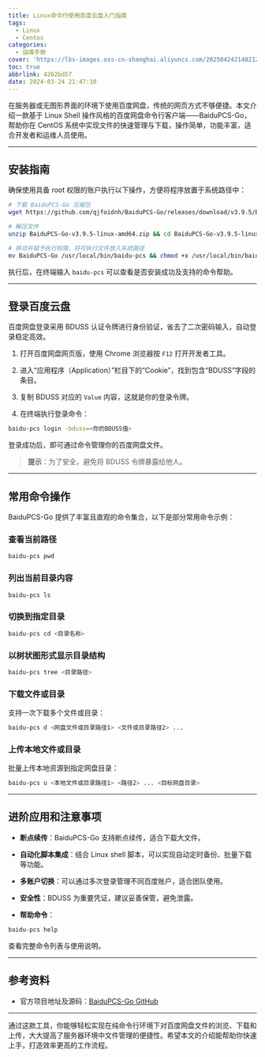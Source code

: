 ```yaml
---
title: Linux命令行使用百度云盘入门指南
tags:
  - Linux
  - Centos
categories:
  - 运维手册
cover: 'https://lbs-images.oss-cn-shanghai.aliyuncs.com/202504242148212.png'
toc: true
abbrlink: 4262bd57
date: 2024-03-24 21:47:10
---
```


在服务器或无图形界面的环境下使用百度网盘，传统的网页方式不够便捷。本文介绍一款基于 Linux Shell 操作风格的百度网盘命令行客户端——BaiduPCS-Go，帮助你在 CentOS 系统中实现文件的快速管理与下载，操作简单，功能丰富，适合开发者和运维人员使用。

<!-- more -->

---

## 安装指南

确保使用具备 root 权限的账户执行以下操作，方便将程序放置于系统路径中：

```bash
# 下载 BaiduPCS-Go 压缩包
wget https://github.com/qjfoidnh/BaiduPCS-Go/releases/download/v3.9.5/BaiduPCS-Go-v3.9.5-linux-amd64.zip

# 解压文件
unzip BaiduPCS-Go-v3.9.5-linux-amd64.zip && cd BaiduPCS-Go-v3.9.5-linux-amd64

# 移动并赋予执行权限，将可执行文件放入系统路径
mv BaiduPCS-Go /usr/local/bin/baidu-pcs && chmod +x /usr/local/bin/baidu-pcs
```

执行后，在终端输入 `baidu-pcs` 可以查看是否安装成功及支持的命令帮助。

---

## 登录百度云盘

百度网盘登录采用 BDUSS 认证令牌进行身份验证，省去了二次密码输入，自动登录稳定高效。

1. 打开百度网盘网页版，使用 Chrome 浏览器按 `F12` 打开开发者工具。

2. 进入“应用程序（Application）”栏目下的“Cookie”，找到包含“BDUSS”字段的条目。

3. 复制 BDUSS 对应的 `Value` 内容，这就是你的登录令牌。

4. 在终端执行登录命令：

```bash
baidu-pcs login -bduss=<你的BDUSS值>
```

登录成功后，即可通过命令管理你的百度网盘文件。

> **提示**：为了安全，避免将 BDUSS 令牌暴露给他人。

---

## 常用命令操作

BaiduPCS-Go 提供了丰富且直观的命令集合，以下是部分常用命令示例：

### 查看当前路径

```bash
baidu-pcs pwd
```

### 列出当前目录内容

```bash
baidu-pcs ls
```

### 切换到指定目录

```bash
baidu-pcs cd <目录名称>
```

### 以树状图形式显示目录结构

```bash
baidu-pcs tree <目录路径>
```

### 下载文件或目录

支持一次下载多个文件或目录：

```bash
baidu-pcs d <网盘文件或目录路径1> <文件或目录路径2> ...
```

### 上传本地文件或目录

批量上传本地资源到指定网盘目录：

```bash
baidu-pcs u <本地文件或目录路径1> <路径2> ... <目标网盘目录>
```

---

## 进阶应用和注意事项

- **断点续传**：BaiduPCS-Go 支持断点续传，适合下载大文件。

- **自动化脚本集成**：结合 Linux shell 脚本，可以实现自动定时备份、批量下载等功能。

- **多账户切换**：可以通过多次登录管理不同百度账户，适合团队使用。

- **安全性**：BDUSS 为重要凭证，建议妥善保管，避免泄露。

- **帮助命令**：

```bash
baidu-pcs help
```

查看完整命令列表与使用说明。

---

## 参考资料

- 官方项目地址及源码：[BaiduPCS-Go GitHub](https://github.com/qjfoidnh/BaiduPCS-Go)

---

通过这款工具，你能够轻松实现在纯命令行环境下对百度网盘文件的浏览、下载和上传，大大提高了服务器环境中文件管理的便捷性。希望本文的介绍能帮助你快速上手，打造效率更高的工作流程。